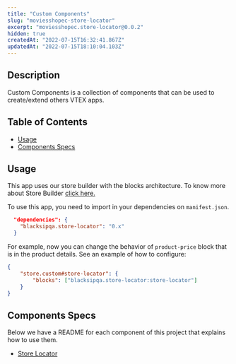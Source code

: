 ```yaml
---
title: "Custom Components"
slug: "moviesshopec-store-locator"
excerpt: "moviesshopec.store-locator@0.0.2"
hidden: true
createdAt: "2022-07-15T16:32:41.867Z"
updatedAt: "2022-07-15T18:10:04.103Z"
---
```

## Description

Custom Components is a collection of components that can be used to create/extend others VTEX apps.

## Table of Contents

-   [Usage](#usage)
-   [Components Specs](#components-specs)

## Usage

This app uses our store builder with the blocks architecture. To know more about Store Builder [click here.](https://help.vtex.com/en/tutorial/understanding-storebuilder-and-stylesbuilder#structuring-and-configuring-our-store-with-object-object)

To use this app, you need to import in your dependencies on `manifest.json`.

```json
  "dependencies": {
    "blacksipqa.store-locator": "0.x"
  }
```

For example, now you can change the behavior of `product-price` block that is in the product details. See an example of how to configure:

```json
{
    "store.custom#store-locator": {
        "blocks": ["blacksipqa.store-locator:store-locator"]
    }
}
```

## Components Specs

Below we have a README for each component of this project that explains how to use them.

-   [Store Locator](StoreLocator.md)
